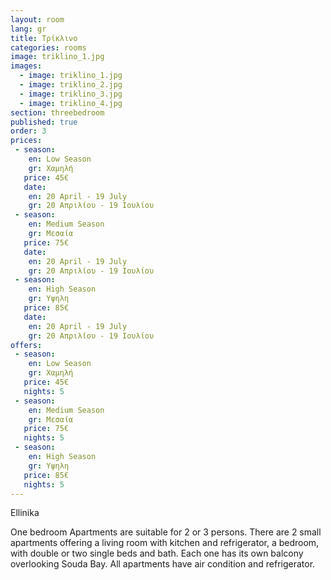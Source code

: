 ```yaml
---
layout: room
lang: gr
title: Τρίκλινο
categories: rooms
image: triklino_1.jpg
images:
  - image: triklino_1.jpg
  - image: triklino_2.jpg
  - image: triklino_3.jpg
  - image: triklino_4.jpg
section: threebedroom
published: true
order: 3
prices: 
 - season:
    en: Low Season
    gr: Χαμηλή
   price: 45€
   date:
    en: 20 April - 19 July
    gr: 20 Απριλίου - 19 Ιουλίου
 - season:
    en: Medium Season
    gr: Μεσαία
   price: 75€
   date:
    en: 20 April - 19 July
    gr: 20 Απριλίου - 19 Ιουλίου
 - season:
    en: High Season
    gr: Υψηλη
   price: 85€
   date:
    en: 20 April - 19 July
    gr: 20 Απριλίου - 19 Ιουλίου
offers: 
 - season:
    en: Low Season
    gr: Χαμηλή
   price: 45€
   nights: 5
 - season:
    en: Medium Season
    gr: Μεσαία
   price: 75€
   nights: 5
 - season:
    en: High Season
    gr: Υψηλη
   price: 85€
   nights: 5
---
```

Ellinika

One bedroom Apartments are suitable for 2 or 3 persons. 
There are 2 small apartments offering a living room with kitchen and refrigerator, a bedroom, with double or two single beds and bath. 
Each one has its own balcony overlooking Souda Bay. All apartments have air condition and refrigerator.